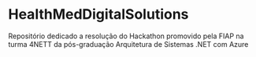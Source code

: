 # HealthMedDigitalSolutions
Repositório dedicado a resolução do Hackathon promovido pela FIAP na turma 4NETT da pós-graduação Arquitetura de Sistemas .NET com Azure
